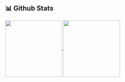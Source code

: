 ## 📊 Github Stats

<a href="https://github.com/pranayguptag/github-readme-stats">
  <img height=180 align="center" src="https://pranay-github-stats.vercel.app/api?username=obiwan04kanobi&show_icons=true&include_all_commits=true&theme=ambient_gradient" />
</a>
<a href="https://github.com/pranayguptag/convoychat">
  <img height=180 align="center" src="https://pranay-github-stats.vercel.app/api/top-langs/?username=obiwan04kanobi&layout=compact&langs_count=8&theme=ambient_gradient" />
</a>
